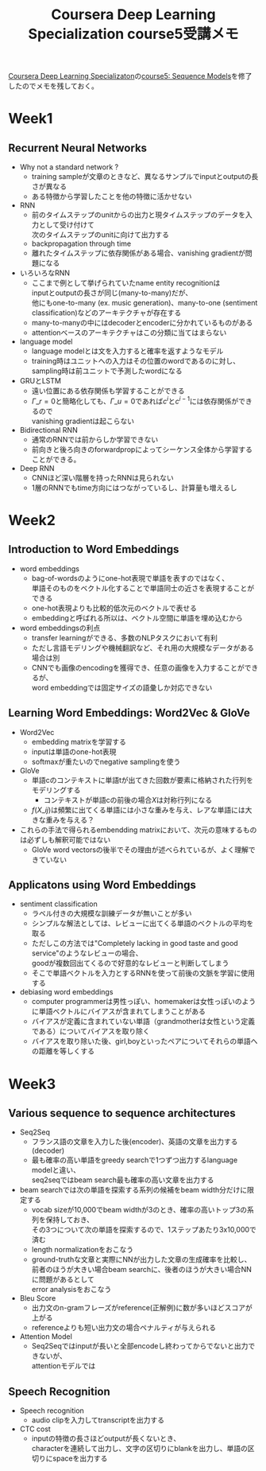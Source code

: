 ﻿---
layout: post
title: Coursera Deep Learning Specialization course5受講メモ
tags: [Coursera, deep learning, Japanese]
type: article
description: "Coursera Deep Learning Specializationのcourse5受講メモ"
---

[Coursera Deep Learning Specializaton](https://www.coursera.org/specializations/deep-learning)の[course5: Sequence Models](https://www.coursera.org/learn/nlp-sequence-models)を修了したのでメモを残しておく。

<!-- more -->

# Week1

## Recurrent Neural Networks

* Why not a standard network ?
  - training sampleが文章のときなど、異なるサンプルでinputとoutputの長さが異なる
  - ある特徴から学習したことを他の特徴に活かせない
* RNN
  - 前のタイムステップのunitからの出力と現タイムステップのデータを入力として受け付けて  
    次のタイムステップのunitに向けて出力する
  - backpropagation through time
  - 離れたタイムステップに依存関係がある場合、vanishing gradientが問題になる
* いろいろなRNN
  - ここまで例として挙げられていたname entity recognitionは  
    inputとoutputの長さが同じ(many-to-many)だが、  
    他にもone-to-many (ex. music generation)、many-to-one (sentiment classification)などのアーキテクチャが存在する
  - many-to-manyの中にはdecoderとencoderに分かれているものがある
  - attentionベースのアーキテクチャはこの分類に当てはまらない
* language model
  - language modelとは文を入力すると確率を返すようなモデル
  - training時はユニットへの入力はその位置のwordであるのに対し、
    sampling時は前ユニットで予測したwordになる
* GRUとLSTM
  - 遠い位置にある依存関係も学習することができる
  - $\Gamma\_{r}=0$と簡略化しても、$\Gamma\_{u}=0$であれば$c^{i}$と$c^{i-1}$には依存関係ができるので  
    vanishing gradientは起こらない
* Bidirectional RNN
  - 通常のRNNでは前からしか学習できない
  - 前向きと後ろ向きのforwardpropによってシーケンス全体から学習することができる。
* Deep RNN
  - CNNほど深い階層を持ったRNNは見られない
  - 1層のRNNでもtime方向にはつながっているし、計算量も増えるし

# Week2

## Introduction to Word Embeddings

* word embeddings
  - bag-of-wordsのようにone-hot表現で単語を表すのではなく、  
    単語そのものをベクトル化することで単語同士の近さを表現することができる
  - one-hot表現よりも比較的低次元のベクトルで表せる
  - embeddingと呼ばれる所以は、ベクトル空間に単語を埋め込むから
* word embeddingsの利点
  - transfer learningができる、多数のNLPタスクにおいて有利
  - ただし言語モデリングや機械翻訳など、それ用の大規模なデータがある場合は別
  - CNNでも画像のencodingを獲得でき、任意の画像を入力することができるが、  
    word embeddingでは固定サイズの語彙しか対応できない

## Learning Word Embeddings: Word2Vec & GloVe

* Word2Vec
  - embedding matrixを学習する
  - inputは単語のone-hot表現
  - softmaxが重たいのでnegative samplingを使う
* GloVe
  - 単語cのコンテキストに単語tが出てきた回数が要素に格納された行列をモデリングする
      + コンテキストが単語cの前後の場合$X$は対称行列になる
  - $f(X\_{ij})$は頻繁に出てくる単語には小さな重みを与え、レアな単語には大きな重みを与える？
* これらの手法で得られるembendding matrixにおいて、次元の意味するものは必ずしも解釈可能ではない
  - GloVe word vectorsの後半でその理由が述べられているが、よく理解できていない

## Applicatons using Word Embeddings

* sentiment classification
  - ラベル付きの大規模な訓練データが無いことが多い
  - シンプルな解法としては、レビューに出てくる単語のベクトルの平均を取る
  - ただしこの方法では"Completely lacking in good taste and good service"のようなレビューの場合、  
    goodが複数回出てくるので好意的なレビューと判断してしまう
  - そこで単語ベクトルを入力とするRNNを使って前後の文脈を学習に使用する
* debiasing word embeddings
  - computer programmerは男性っぽい、homemakerは女性っぽいのように単語ベクトルにバイアスが含まれてしまうことがある
  - バイアスが定義に含まれていない単語（grandmotherは女性という定義である）についてバイアスを取り除く
  - バイアスを取り除いた後、girl,boyといったペアについてそれらの単語への距離を等しくする

# Week3

## Various sequence to sequence architectures

* Seq2Seq
  - フランス語の文章を入力した後(encoder)、英語の文章を出力する(decoder)
  - 最も確率の高い単語をgreedy searchで1つずつ出力するlanguage modelと違い、  
    seq2seqではbeam search最も確率の高い文章を出力する
* beam searchでは次の単語を探索する系列の候補をbeam width分だけに限定する
  - vocab sizeが10,000でbeam widthが3のとき、確率の高いトップ3の系列を保持しておき、  
    その3つについて次の単語を探索するので、1ステップあたり3x10,000で済む
  - length normalizationをおこなう
  - ground-truthな文章と実際にNNが出力した文章の生成確率を比較し、  
    前者のほうが大きい場合beam searchに、後者のほうが大きい場合NNに問題があるとして  
    error analysisをおこなう
* Bleu Score
  - 出力文のn-gramフレーズがreference(正解例)に数が多いほどスコアが上がる
  - referenceよりも短い出力文の場合ペナルティが与えられる
* Attention Model
  - Seq2Seqではinputが長いと全部encodeし終わってからでないと出力できないが、  
    attentionモデルでは

## Speech Recognition

* Speech recognition
  - audio clipを入力してtranscriptを出力する
* CTC cost
  - inputの特徴の長さほどoutputが長くないとき、  
    characterを連続して出力し、文字の区切りにblankを出力し、単語の区切りにspaceを出力する

